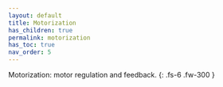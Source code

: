 ```yaml
---
layout: default
title: Motorization
has_children: true
permalink: motorization
has_toc: true
nav_order: 5
---
```


Motorization: motor regulation and feedback.
{: .fs-6 .fw-300 }
